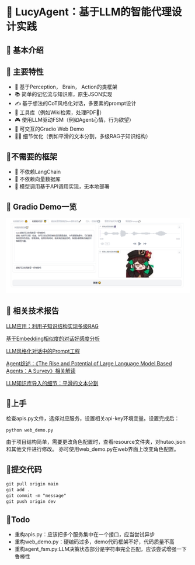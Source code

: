 # 🤖 LucyAgent：基于LLM的智能代理设计实践

## 🎉 基本介绍

## 🌟 主要特性
- 🧠 基于Perception， Brain， Action的类框架
- 📚 简单的记忆流与知识库，原生JSON实现
- ✍️ 基于想法的CoT风格化对话，多要素的prompt设计
- 🔧 工具库（例如Wiki检索，处理PDF📝）
- 🎮 使用LLM驱动FSM（例如Agent心情，行为欲望）
- 🎨 可交互的Gradio Web Demo
- 👩‍🔧 细节优化（例如平滑的文本分割，多级RAG子知识结构）

## 🌊不需要的框架
- 🚫 不依赖LangChain
- 🚫 不依赖向量数据库
- 🚫 模型调用基于API调用实现，无本地部署

## 💬 Gradio Demo一览

![示例图片](./markdown/talk.png)

## 🔧 相关技术报告

[LLM应用：利用子知识结构实现多级RAG](https://zhuanlan.zhihu.com/p/671429602)

[基于Embedding相似度的对话好感度分析](https://zhuanlan.zhihu.com/p/672262215)

[LLM风格化对话中的Prompt工程](https://zhuanlan.zhihu.com/p/671966233)

[Agent综述：《The Rise and Potential of Large Language Model Based Agents：A Survey》相关解读](https://zhuanlan.zhihu.com/p/671599535)

[LLM知识库导入的细节：平滑的文本分割](https://zhuanlan.zhihu.com/p/671295504)

## 🚕上手

检查apis.py文件，选择对应服务，设置相关api-key环境变量。设置完成后：
```
python web_demo.py
```
由于项目结构简单，需要更改角色配置时，查看resource文件夹，对hutao.json和其他文件进行修改。
亦可使用web_demo.py在web界面上改变角色配置。

## 🛴提交代码

```
git pull origin main
git add .
git commit -m "message"
git push origin dev
```

## 🚄Todo

- 重构apis.py：应该把多个服务集中在一个接口，应当尝试异步
- 重构web_demo.py：硬编码过多，demo代码框架不好，代码质量不高
- 重构agent_fsm.py:LLM决策状态部分是字符串完全匹配，应该尝试增强一下鲁棒性
